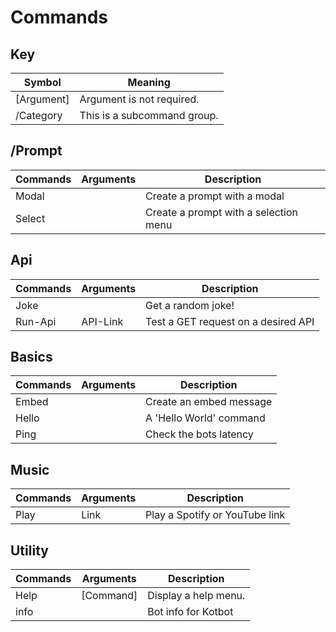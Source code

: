 # Commands

## Key 
| Symbol      | Meaning                        |
|-------------|--------------------------------|
| [Argument]  | Argument is not required.      |
| /Category   | This is a subcommand group.    |

## /Prompt
| Commands | Arguments | Description                           |
|----------|-----------|---------------------------------------|
| Modal    |           | Create a prompt with a modal          |
| Select   |           | Create a prompt with a selection menu |

## Api
| Commands | Arguments | Description                         |
|----------|-----------|-------------------------------------|
| Joke     |           | Get a random joke!                  |
| Run-Api  | API-Link  | Test a GET request on a desired API |

## Basics
| Commands | Arguments | Description             |
|----------|-----------|-------------------------|
| Embed    |           | Create an embed message |
| Hello    |           | A 'Hello World' command |
| Ping     |           | Check the bots latency  |

## Music
| Commands | Arguments | Description                    |
|----------|-----------|--------------------------------|
| Play     | Link      | Play a Spotify or YouTube link |

## Utility
| Commands | Arguments | Description          |
|----------|-----------|----------------------|
| Help     | [Command] | Display a help menu. |
| info     |           | Bot info for Kotbot  |

